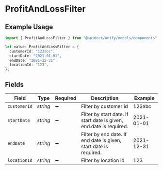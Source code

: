 # ProfitAndLossFilter

## Example Usage

```typescript
import { ProfitAndLossFilter } from "@apideck/unify/models/components";

let value: ProfitAndLossFilter = {
  customerId: "123abc",
  startDate: "2021-01-01",
  endDate: "2021-12-31",
  locationId: "123",
};
```

## Fields

| Field                                                               | Type                                                                | Required                                                            | Description                                                         | Example                                                             |
| ------------------------------------------------------------------- | ------------------------------------------------------------------- | ------------------------------------------------------------------- | ------------------------------------------------------------------- | ------------------------------------------------------------------- |
| `customerId`                                                        | *string*                                                            | :heavy_minus_sign:                                                  | Filter by customer id                                               | 123abc                                                              |
| `startDate`                                                         | *string*                                                            | :heavy_minus_sign:                                                  | Filter by start date. If start date is given, end date is required. | 2021-01-01                                                          |
| `endDate`                                                           | *string*                                                            | :heavy_minus_sign:                                                  | Filter by end date. If end date is given, start date is required.   | 2021-12-31                                                          |
| `locationId`                                                        | *string*                                                            | :heavy_minus_sign:                                                  | Filter by location id                                               | 123                                                                 |
